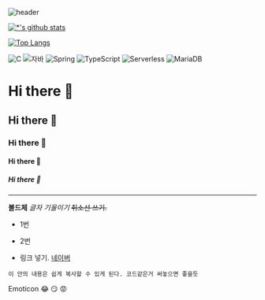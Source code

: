 ![header](https://capsule-render.vercel.app/api?type=wave&color=auto&height=300&section=header&text=깃허브%20특강&fontSize=90)


[![*'s github stats](https://github-readme-stats.vercel.app/api?username=Namgyeongbeen&show_icons=true&theme=radical)](https://github.com/Namgyeongbeen)




[![Top Langs](https://github-readme-stats.vercel.app/api/top-langs/?username=Namgyeongbeen)](https://github.com/Namgyeongbeen/github-readme-stats)



![C](https://img.shields.io/badge/-C-123456?style=flat-square&logo=C&logoColor=black)
![자바](https://img.shields.io/badge/-자바-007396?style=flat&logo=Java&logoColor=ffffff)
![Spring](https://img.shields.io/badge/-Spring-6DB33F?style=for-the-badge&logo=Spring&logoColor=white)
![TypeScript](https://img.shields.io/badge/-TypeScript-3178C6?style=flat-square&logo=TypeScript&logoColor=white)
![Serverless](https://img.shields.io/badge/-Serverless-FD5750?style=flat-square&logo=Serverless&logoColor=magenta)
![MariaDB](https://img.shields.io/badge/-MariaDB-1F305F?style=flat-square&logo=mariadb&logoColor=white)


# Hi there 👋
## Hi there 👋
### Hi there 👋
#### Hi there 👋
##### Hi there 👋
---
**볼드체**
*글자 기울이기*
~~취소선 쓰기.~~

- 1번
- 2번

- 링크 넣기. [네이버](http://naver.com)


```
이 안의 내용은 쉽게 복사할 수 있게 된다. 코드같은거 써놓으면 좋을듯
```

Emoticon
😂
😏
😡
